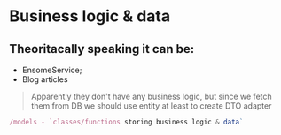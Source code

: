 # Business logic & data

## Theoritacally speaking it can be:

- EnsomeService;
- Blog articles

> Apparently they don't have any business logic, but since we fetch them from DB
> we should use entity at least to create DTO adapter

```typescript
/models - `classes/functions storing business logic & data`
```

